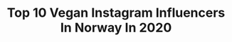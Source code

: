 ---
title: Top 10 Vegan Instagram Influencers In Norway In 2020
description: >-
  Find top vegan Instagram influencers in Norway in 2020. Most popular hashtags: #greenfluencer #grateful #govegan #norway.
platform: Instagram
profiles:
  - username: "kamilla_thorsen"
    fullname: >-
      • KAMMY •
    location: "Norway"
    followers: 13015
    engagement: 935
    commentsToLikes: 0.122316
    id: ckaosvp25t81a0i786mqcaghb
    verified: false
    hashtags: "#norway, #fashiongrammer, #ootd, #springlooks"
  - username: "gossegoss"
    fullname: >-
      ✖️Lene Marie Gåsbakk | Norway
    location: "Norway"
    followers: 26212
    engagement: 615
    commentsToLikes: 0.033148
    id: ck0w1k8ozjriv0i1973zuqcok
    verified: false
    hashtags: "#rampestreken, #shotoniphone, #molleromega3, #mollersomega3"
  - username: "jannicke32"
    fullname: >-
      Jannicke Sætre 🇳🇴
    location: "Norway"
    followers: 13539
    engagement: 534
    commentsToLikes: 0.215223
    id: ck14jwreqmkwi0i19tw1r40sh
    verified: false
    hashtags: "#idealofsweden, #greeninfluencer, #gymsport, #chiquelle"
  - username: "julianneiwj"
    fullname: >-
      Julianne
    location: "Norway"
    followers: 130967
    engagement: 813
    commentsToLikes: 0.005971
    id: ck1359cgj0cra0i19ana5st3x
    verified: false
    hashtags: "#annonse"
  - username: "lindalike"
    fullname: >-
      Linda Sannesmoen
    location: "Norway"
    followers: 38569
    engagement: 98
    commentsToLikes: 0.052809
    id: ck0vwanbssuii0i19rovn2gwt
    verified: false
    hashtags: "#insecthotel, #whatiwear, #plantbased, #epic"
  - username: "yoga_kaja"
    fullname: >-
      ☾ YOGA KAJA ☼
    location: "Norway"
    followers: 32719
    engagement: 866
    commentsToLikes: 0.058688
    id: ck15uxx31p0xe0i196cdo7pn6
    verified: false
    hashtags: ""
  - username: "reallymili"
    fullname: >-
      Really Mili
    location: "Norway"
    followers: 23340
    engagement: 319
    commentsToLikes: 0.124342
    id: ck55kj2oizf4p0i11acgax719
    verified: false
    hashtags: "#thereseutfordrer, #ad, #onepiecesunday, #foxeyes"
  - username: "trudews"
    fullname: >-
      Trude Wermskog Stormo
    location: "Norway"
    followers: 5334
    engagement: 673
    commentsToLikes: 0.025679
    id: ck139aqyxkdis0i19t63csgjo
    verified: false
    hashtags: "#triatlon, #allfortheswim, #uncertaintimes, #drammensbadet"
  - username: "_bakerina"
    fullname: >-
      Baked by a Ballerina
    location: "Norway"
    followers: 9222
    engagement: 726
    commentsToLikes: 0.218102
    id: ck134m3ngx3j30i19wzytx5m4
    verified: false
    hashtags: "#tofu, #homemade, #17mai, #crispytofu"
  - username: "celinakarine"
    fullname: >-
      CELINA KARINE ◡̈
    location: "Norway"
    followers: 64753
    engagement: 309
    commentsToLikes: 0.021590
    id: ck6trcrgiy8xf0j71i7uotma0
    verified: false
    hashtags: "#greenfluencer, #govegan, #globalsheaalliance, #hudtest"
---